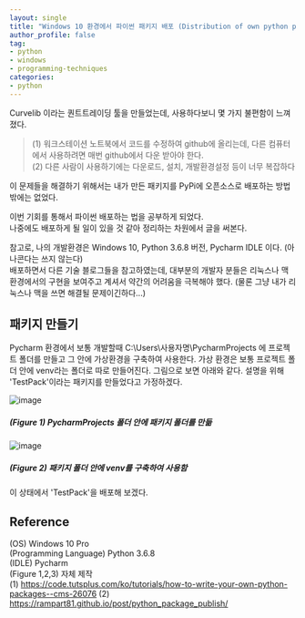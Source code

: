 ```yaml
---
layout: single
title: "Windows 10 환경에서 파이썬 패키지 배포 (Distribution of own python package in windows 10)"
author_profile: false
tag: 
- python
- windows
- programming-techniques
categories: 
- python
---
```


Curvelib 이라는 퀀트트레이딩 툴을 만들었는데, 사용하다보니 몇 가지 불편함이 느껴졌다. 

> (1) 워크스테이션 노트북에서 코드를 수정하여 github에 올리는데, 다른 컴퓨터에서 사용하려면 매번 github에서 다운 받아야 한다.    
> (2) 다른 사람이 사용하기에는 다운로드, 설치, 개발환경설정 등이 너무 복잡하다  
 
이 문제들을 해결하기 위해서는 내가 만든 패키지를 PyPi에 오픈소스로 배포하는 방법밖에는 없었다.  
 
이번 기회를 통해서 파이썬 배포하는 법을 공부하게 되었다.  
나중에도 배포하게 될 일이 있을 것 같아 정리하는 차원에서 글을 써본다.  
 
참고로, 나의 개발환경은 Windows 10, Python 3.6.8 버전, Pycharm IDLE 이다. (아나콘다는 쓰지 않는다)  
배포하면서 다른 기술 블로그들을 참고하였는데, 대부분의 개발자 분들은 리눅스나 맥 환경에서의 구현을 보여주고 계셔서 약간의 어려움을 극복해야 했다.
(물론 그냥 내가 리눅스나 맥을 쓰면 해결될 문제이긴하다...)

 
## 패키지 만들기 ##    
 
Pycharm 환경에서 보통 개발할때 C:\Users\사용자명\PycharmProjects 에 프로젝트 폴더를 만들고 그 안에 가상환경을 구축하여 사용한다. 
가상 환경은 보통 프로젝트 폴더 안에 venv라는 폴더로 따로 만들어진다. 그림으로 보면 아래와 같다. 설명을 위해 'TestPack'이라는 패키지를 만들었다고 가정하겠다.

![image](https://user-images.githubusercontent.com/34860302/57265803-3fe66a00-70b4-11e9-843b-9f81eeef4c4f.png)

##### (Figure 1) PycharmProjects 폴더 안에 패키지 폴더를 만듦 #####   

![image](https://user-images.githubusercontent.com/34860302/57265718-e1b98700-70b3-11e9-82d8-6ec15eff14b4.png)

##### (Figure 2) 패키지 폴더 안에 venv를 구축하여 사용함 #####   
 
이 상태에서 'TestPack'을 배포해 보겠다.
 




## Reference ##    
(OS) Windows 10 Pro  
(Programming Language) Python 3.6.8   
(IDLE) Pycharm   
(Figure 1,2,3) 자체 제작   
(1) <https://code.tutsplus.com/ko/tutorials/how-to-write-your-own-python-packages--cms-26076>
(2) <https://rampart81.github.io/post/python_package_publish/>

  
